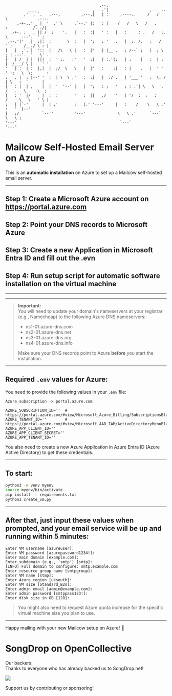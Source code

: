 ```
                                         ,--,
          ____                        ,---.'|                  ,----..
        ,'  , `.   ,---,         ,---,|   | :     ,----..     /   /   \             .---.
     ,-+-,.' _ |  '  .' \     ,`--.' |:   : |    /   /   \   /   .     :           /. ./|
  ,-+-. ;   , || /  ;    '.   |   :  :|   ' :   |   :     : .   /   ;.  \      .--'.  ' ;
 ,--.'|'   |  ;|:  :       \  :   |  ';   ; '   .   |  ;. /.   ;   /  ` ;     /__./ \ : |
|   |  ,', |  '::  |   /\   \ |   :  |'   | |__ .   ; /--` ;   |  ; \ ; | .--'.  '   \' .
|   | /  | |  |||  :  ' ;.   :'   '  ;|   | :.'|;   | ;    |   :  | ; | '/___/ \ |    ' '
'   | :  | :  |,|  |  ;/  \   \   |  |'   :    ;|   : |    .   |  ' ' ' :;   \  \;      :
;   . |  ; |--' '  :  | \  \ ,'   :  ;|   |  ./ .   | '___ '   ;  \; /  | \   ;  `      |
|   : |  | ,    |  |  '  '--' |   |  ';   : ;   '   ; : .'| \   \  ',  /   .   \    .\  ;
|   : '  |/     |  :  :       '   :  ||   ,/    '   | '/  :  ;   :    /     \   \   ' \ |
;   | |`-'      |  | ,'       ;   |.' '---'     |   :    /    \   \ .'       :   '  |--"
|   ;/          `--''         '---'              \   \ .'      `---`          \   \ ;
'---'                                             `---`                        '---"

```

# Mailcow Self-Hosted Email Server on Azure

This is an **automatic installation** on Azure to set up a Mailcow self-hosted email server.

---

## Step 1: Create a Microsoft Azure account on https://portal.azure.com

## Step 2: Point your DNS records to Microsoft Azure

## Step 3: Create a new Application in Microsoft Entra ID and fill out the .evn

## Step 4: Run setup script for automatic software installation on the virtual machine

---

---

> **Important:**  
> You will need to update your domain's nameservers at your registrar (e.g., Namecheap) to the following Azure DNS nameservers:
>
> - ns1-01.azure-dns.com
> - ns2-01.azure-dns.net
> - ns3-01.azure-dns.org
> - ns4-01.azure-dns.info
>
> Make sure your DNS records point to Azure **before** you start the installation.

---

## Required `.env` values for Azure:

You need to provide the following values in your `.env` file:

```
Azure subscription -> portal.azure.com

AZURE_SUBSCRIPTION_ID=''  # https://portal.azure.com/#view/Microsoft_Azure_Billing/SubscriptionsBladeV2
AZURE_TENANT_ID=''        # https://portal.azure.com/#view/Microsoft_AAD_IAM/ActiveDirectoryMenuBlade/~/Overview
AZURE_APP_CLIENT_ID=''
AZURE_APP_CLIENT_SECRET=''
AZURE_APP_TENANT_ID=''
```

You also need to create a new Azure Application in Azure Entra ID (Azure Active Directory) to get these credentials.

---

## To start:

```bash
python3 -m venv myenv
source myenv/bin/activate
pip install -r requirements.txt
python3 create_vm.py
```

---

## After that, just input these values when prompted, and your email service will be up and running within 5 minutes:

```
Enter VM username [azureuser]:
Enter VM password [azurepassword1234!]:
Enter main domain [example.com]:
Enter subdomain (e.g., 'smtp') [smtp]:
[INFO] Full domain to configure: smtp.example.com
Enter resource group name [smtpgroup]:
Enter VM name [stmp]:
Enter Azure region [uksouth]:
Enter VM size [Standard_B2s]:
Enter admin email [admin@example.com]:
Enter admin password [smtppass123!]:
Enter disk size in GB [128]:
```

> You might also need to request Azure quota increase for the specific virtual machine size you plan to use.
---

Happy mailing with your new Mailcow setup on Azure! 🚀

# SongDrop on OpenCollective

Our backers:  
Thanks to everyone who has already backed us to SongDrop.net!

<a href="https://opencollective.com/songdropnet#backers">
  <img src="https://opencollective.com/songdropnet/backers.svg?width=890" />
</a>

Support us by contributing or sponsoring!
